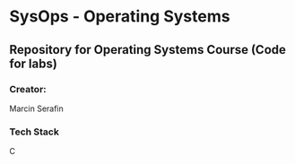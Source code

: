 <body>
  
# SysOps - Operating Systems
## Repository for Operating Systems Course (Code for labs)

### Creator:
Marcin Serafin

### Tech Stack
C

</body>
